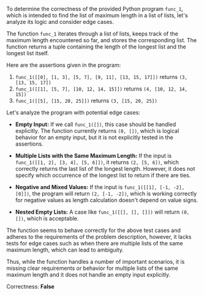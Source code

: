 To determine the correctness of the provided Python program `func_1`, which is intended to find the list of maximum length in a list of lists, let's analyze its logic and consider edge cases.

The function `func_1` iterates through a list of lists, keeps track of the maximum length encountered so far, and stores the corresponding list. The function returns a tuple containing the length of the longest list and the longest list itself.

Here are the assertions given in the program:
1. `func_1([[0], [1, 3], [5, 7], [9, 11], [13, 15, 17]])` returns `(3, [13, 15, 17])`
2. `func_1([[1], [5, 7], [10, 12, 14, 15]])` returns `(4, [10, 12, 14, 15])`
3. `func_1([[5], [15, 20, 25]])` returns `(3, [15, 20, 25])`

Let's analyze the program with potential edge cases:

- **Empty Input:** If we call `func_1([])`, this case should be handled explicitly. The function currently returns `(0, [])`, which is logical behavior for an empty input, but it is not explicitly tested in the assertions.

- **Multiple Lists with the Same Maximum Length:** If the input is `func_1([[1, 2], [3, 4], [5, 6]])`, it returns `(2, [5, 6])`, which correctly returns the last list of the longest length. However, it does not specify which occurrence of the longest list to return if there are ties.

- **Negative and Mixed Values:** If the input is `func_1([[1], [-1, -2], [0]])`, the program will return `(2, [-1, -2])`, which is working correctly for negative values as length calculation doesn't depend on value signs.

- **Nested Empty Lists:** A case like `func_1([[], [], []])` will return `(0, [])`, which is acceptable.

The function seems to behave correctly for the above test cases and adheres to the requirements of the problem description, however, it lacks tests for edge cases such as when there are multiple lists of the same maximum length, which can lead to ambiguity.

Thus, while the function handles a number of important scenarios, it is missing clear requirements or behavior for multiple lists of the same maximum length and it does not handle an empty input explicitly. 

Correctness: **False**